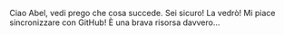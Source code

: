Ciao Abel, vedi prego che cosa succede. 
Sei sicuro! La vedrò! 
Mi piace sincronizzare con GitHub! È una brava risorsa davvero...


